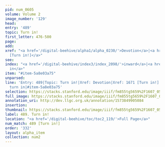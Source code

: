 ```yaml
---
pid: num_0605
volume: Volume 2
image_number: '129'
head: 
entry: '489'
topic: Turn in!
first_letter: 476-500
page: 
add: 
xref: "<a href='/digital-beehive/alpha1/alpha_0230/'>Devotion</a>|<a href='/digital-beehive/toc/toc2_329/'>1671
  [Turn in!]</a>"
see: 
index: "<a href='/digital-beehive/index3/index_2098/'>inward</a>|<a href='/digital-beehive/index5/index_4268/'>turn
  in</a>"
item: "#item-5a8e03a75"
unparsed: 
line: 'Entry: 489|Topic: Turn in!|Xref: Devotion|Xref: 1671 [Turn in!]|Index: inward|Index:
  turn in|#item-5a8e03a75'
selection: https://stacks.stanford.edu/image/iiif/fm855tg5659%2F1607_0596/352,245,2973,473/full/0/default.jpg
full_image: https://stacks.stanford.edu/image/iiif/fm855tg5659%2F1607_0596/full/full/0/default.jpg
annotation_uri: http://dev.llgc.org.uk/annotation/1573849905084
insertion: 
thumbnail: https://stacks.stanford.edu/image/iiif/fm855tg5659%2F1607_0596/352,245,600,180/250,/0/default.jpg
label: 489. Turn in!
location: "<a href='/digital-beehive/toc/toc2_119/'>Full Page</a>"
num_match: 489 [Turn in!]
order: '332'
layout: alpha_item
collection: num2
---
```

